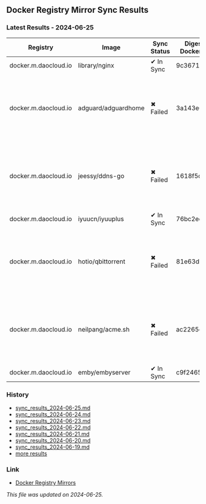 ## Docker Registry Mirror Sync Results
### Latest Results - 2024-06-25
| Registry | Image | Sync Status | Digest Docker.io | Digest Mirror | Error |
|----------|-------|-------------|------------------|---------------|-------|
| docker.m.daocloud.io | library/nginx | ✔ In Sync | 9c367186... | 9c367186... | |
| docker.m.daocloud.io | adguard/adguardhome | ✖ Failed | 3a143e6c... | | Error response from daemon: pull access denied for docker.m.daocloud.io/adguard/adguardhome, repository does not exist or may require 'docker login': denied: 🚫 这镜像不在白名单. this image is not in the allowlist. 📦 https://github.com/DaoCloud/public-image-mirror/issues/2328 🔗 |
| docker.m.daocloud.io | jeessy/ddns-go | ✖ Failed | 1618f5d8... | | Error response from daemon: pull access denied for docker.m.daocloud.io/jeessy/ddns-go, repository does not exist or may require 'docker login': denied: 🚫 这镜像不在白名单. this image is not in the allowlist. 📦 https://github.com/DaoCloud/public-image-mirror/issues/2328 🔗 |
| docker.m.daocloud.io | iyuucn/iyuuplus | ✔ In Sync | 76bc2ed9... | 76bc2ed9... | |
| docker.m.daocloud.io | hotio/qbittorrent | ✖ Failed | 81e63d23... | | Error response from daemon: pull access denied for docker.m.daocloud.io/hotio/qbittorrent, repository does not exist or may require 'docker login': denied: 🚫 这镜像不在白名单. this image is not in the allowlist. 📦 https://github.com/DaoCloud/public-image-mirror/issues/2328 🔗 |
| docker.m.daocloud.io | neilpang/acme.sh | ✖ Failed | ac2265ce... | | Error response from daemon: pull access denied for docker.m.daocloud.io/neilpang/acme.sh, repository does not exist or may require 'docker login': denied: 🚫 这镜像不在白名单. this image is not in the allowlist. 📦 https://github.com/DaoCloud/public-image-mirror/issues/2328 🔗 |
| docker.m.daocloud.io | emby/embyserver | ✔ In Sync | c9f2465d... | c9f2465d... | |


### History
* [sync_results_2024-06-25.md](history/sync_results_2024-06-25.md)
* [sync_results_2024-06-24.md](history/sync_results_2024-06-24.md)
* [sync_results_2024-06-23.md](history/sync_results_2024-06-23.md)
* [sync_results_2024-06-22.md](history/sync_results_2024-06-22.md)
* [sync_results_2024-06-21.md](history/sync_results_2024-06-21.md)
* [sync_results_2024-06-20.md](history/sync_results_2024-06-20.md)
* [sync_results_2024-06-19.md](history/sync_results_2024-06-19.md)
* [more results](https://github.com/closur3/docker-mirror-sync-check/tree/main/history)

### Link
* [Docker Registry Mirrors](https://gist.github.com/y0ngb1n/7e8f16af3242c7815e7ca2f0833d3ea6)

_This file was updated on 2024-06-25._
